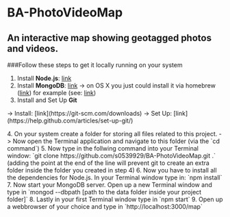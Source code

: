 # BA-PhotoVideoMap
An interactive map showing geotagged photos and videos.
---
###Follow these steps to get it locally running on your system 
1. Install **Node.js**: [link](https://nodejs.org)
2. Install **MongoDB**: [link](https://docs.mongodb.com/manual/installation/)
   -> on OS X you just could install it via homebrew ([link](http://brew.sh/)) for example (see: [link](https://docs.mongodb.com/master/tutorial/install-mongodb-on-os-x/?_ga=1.180592423.1050584679.1469735924))
3. Install and Set Up **Git**
<p>
   -> Install: [link](https://git-scm.com/downloads)
   -> Set Up: [link](https://help.github.com/articles/set-up-git/)
</p>
4. On your system create a folder for storing all files related to this project.
   -> Now open the Terminal application and navigate to this folder (via the `cd command`)
5. Now type in the follwing command into your Terminal window: `git clone https://github.com/s0539929/BA-PhotoVideoMap.git .`
   (adding the point at the end of the line will prevent git to create an extra folder inside the folder you created in step 4)
6. Now you have to install all the dependencies for Node.js. In your Terminal window type in: `npm install`
7. Now start your MongoDB server. Open up a new Terminal window and type in `mongod --dbpath [path to the data folder inside your project folder]`
8. Lastly in your first Terminal window type in `npm start`
9. Open up a webbrowser of your choice and type in `http://localhost:3000/map`  
